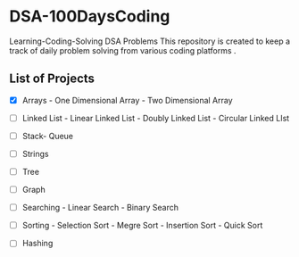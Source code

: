 # DSA-100DaysCoding
Learning-Coding-Solving DSA Problems
This repository is created to keep a track of daily problem solving from various coding platforms .


## List of Projects
- [x] Arrays
      - One Dimensional Array
      - Two Dimensional Array
- [ ] Linked List
      - Linear Linked List
      - Doubly Linked List
      - Circular Linked LIst
- [ ] Stack- Queue
- [ ] Strings
- [ ] Tree
- [ ] Graph
- [ ] Searching
      - Linear Search
      - Binary Search
- [ ] Sorting
      - Selection Sort
      - Megre Sort
      - Insertion Sort
      - Quick Sort
- [ ] Hashing

